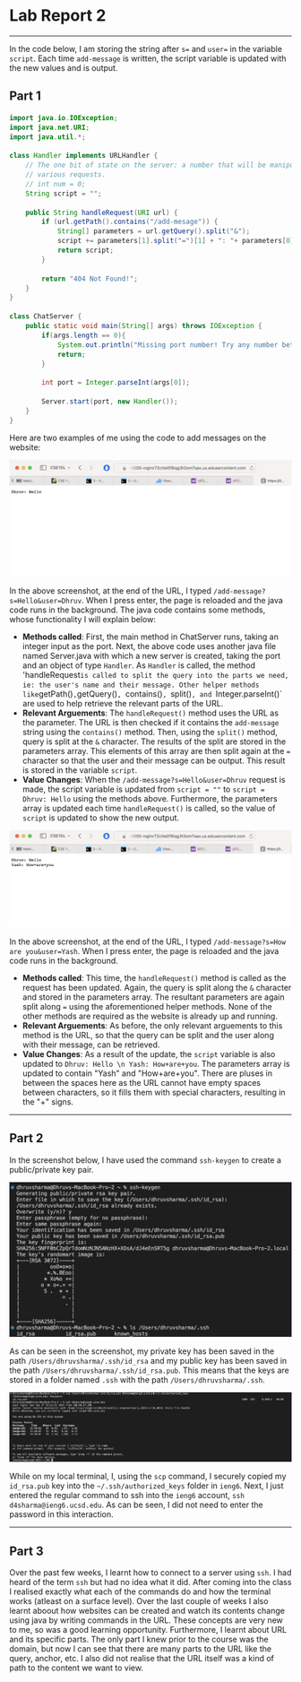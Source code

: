 # Lab Report 2
***
In the code below, I am storing the string after `s=` and `user=` in the variable `script`. Each time `add-message` is written, the script variable is updated with the new values and is output. 
## Part 1
```java
import java.io.IOException;
import java.net.URI;
import java.util.*;

class Handler implements URLHandler {
    // The one bit of state on the server: a number that will be manipulated by
    // various requests.
    // int num = 0;
    String script = "";

    public String handleRequest(URI url) {
        if (url.getPath().contains("/add-mesage")) {
            String[] parameters = url.getQuery().split("&");
            script += parameters[1].split("=")[1] + ": "+ parameters[0].split("=")[1] + '\n';
            return script;
        }
    
        return "404 Not Found!";
    }
}

class ChatServer {
    public static void main(String[] args) throws IOException {
        if(args.length == 0){
            System.out.println("Missing port number! Try any number between 1024 to 49151");
            return;
        }

        int port = Integer.parseInt(args[0]);

        Server.start(port, new Handler());
    }
}
```

Here are two examples of me using the code to add messages on the website:

![Image](SS3.png)

In the above screenshot, at the end of the URL, I typed `/add-message?s=Hello&user=Dhruv`. When I press enter, the page is reloaded and the java code runs in the background. The java code contains some methods, whose functionality I will explain below: 

* **Methods called**: First, the main method in ChatServer runs, taking an integer input as the port. Next, the above code uses another java file named Server.java with which a new server is created, taking the port and an object of type `Handler`. As `Handler` is called, the method 'handleRequest` is called to split the query into the parts we need, ie: the user's name and their message. Other helper methods like `getPath()`,`getQuery()`, `contains()`, `split()`, and `Integer.parseInt()` are used to help retrieve the relevant parts of the URL.
* **Relevant Arguements**: The `handleRequest()` method uses the URL as the parameter. The URL is then checked if it contains the `add-message` string using the `contains()`
 method. Then, using the `split()` method, query is split at the `&` character. The results of the split are stored in the parameters array. This elements of this array are then split again at the `=` character so that the user and their message can be output. This result is stored in the variable `script`.
* **Value Changes**: When the `/add-message?s=Hello&user=Dhruv` request is made, the script variable is updated from `script = ""` to `script = Dhruv: Hello` using the methods above. Furthermore, the parameters array is updated each time `handleRequest()` is called, so the value of `script` is updated to show the new output.

![Image](SS4.png)

In the above screenshot, at the end of the URL, I typed  `/add-message?s=How are you&user=Yash`. When I press enter, the page is reloaded and the java code runs in the background. 

* **Methods called**: This time, the `handleRequest()` method is called as the request has been updated. Again, the query is split along the `&` character and stored in the parameters array. The resultant parameters are again split along `=` using the aforementioned helper methods. None of the other methods are required as the website is already up and running.
* **Relevant Arguements**: As before, the only relevant arguements to this method is the URL, so that the query can be split and the user along with their message, can be retrieved.
* **Value Changes**: As a result of the update, the `script` variable is also updated to `Dhruv: Hello \n Yash: How+are+you`. The parameters array is updated to contain "Yash" and "How+are+you". There are pluses in between the spaces here as the URL cannot have empty spaces between characters, so it fills them with special characters, resulting in the "+" signs. 

***
## Part 2
In the screenshot below, I have used the command `ssh-keygen` to create a public/private key pair. 

![Image](SS1.png)

As can be seen in the screenshot, my private key has been saved in the path `/Users/dhruvsharma/.ssh/id_rsa` and my public key has been saved in the path `/Users/dhruvsharma/.ssh/id_rsa.pub`. This means that the keys are stored in a folder named `.ssh` with the path `/Users/dhruvsharma/.ssh`.

![Image](SS2.png)

While on my local terminal, I, using the `scp` command, I securely copied my `id_rsa.pub` key into the `~/.ssh/authorized_keys` folder in `ieng6`. Next, I just entered the regular command to ssh into the `ieng6` account, `ssh d4sharma@ieng6.ucsd.edu`. As can be seen, I did not need to enter the password in this interaction. 
***
## Part 3
Over the past few weeks, I learnt how to connect to a server using `ssh`. I had heard of the term `ssh` but had no idea what it did. After coming into the class I realised exactly what each of the commands do and how the terminal works (atleast on a surface level). Over the last couple of weeks I also learnt aboout how websites can be created and watch its contents change using java by writing commands in the URL. These concepts are very new to me, so was a good learning opportunity. Furthermore, I learnt about URL and its specific parts. The only part I knew prior to the course was the domain, but now I can see that there are many parts to the URL like the query, anchor, etc. I also did not realise that the URL itself was a kind of path to the content we want to view.
